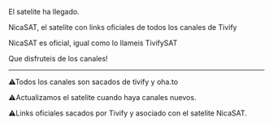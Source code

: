El satelite ha llegado.

NicaSAT, el satelite con links oficiales de todos los canales de Tivify

NicaSAT es oficial, igual como lo llameis TivifySAT

Que disfruteis de los canales!

-----------------------------------------------------------------------------

⚠Todos los canales son sacados de tivify y oha.to

⚠Actualizamos el satelite cuando haya canales nuevos.

⚠Links oficiales sacados por Tivify y asociado con el satelite NicaSAT.
